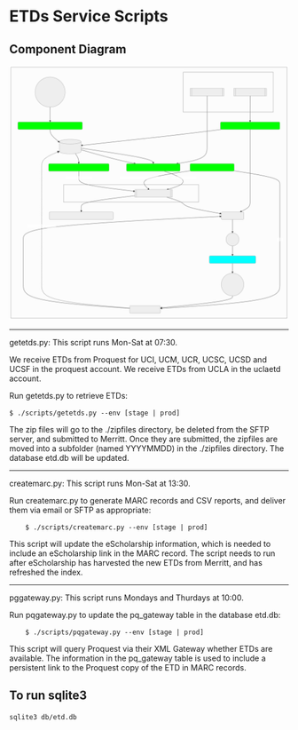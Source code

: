 # ETDs Service Scripts

## Component Diagram
![Flowchart](https://github.com/CDLUC3/mrt-doc/raw/master/diagrams/etd.mmd.svg)


---
getetds.py: This script runs Mon-Sat at 07:30.

We receive ETDs from Proquest for UCI, UCM, UCR, UCSC, UCSD and UCSF in the
proquest account. We receive ETDs from UCLA in the uclaetd account.

Run getetds.py to retrieve ETDs:

	$ ./scripts/getetds.py --env [stage | prod] 

The zip files will go to the ./zipfiles directory, be deleted from the SFTP server, and 
submitted to Merritt. Once they are submitted, the zipfiles are moved into a subfolder 
(named YYYYMMDD) in the ./zipfiles directory. The database etd.db will be updated.

---
createmarc.py: This script runs Mon-Sat at 13:30.

Run createmarc.py to generate MARC records and CSV reports, and deliver them via email or
SFTP as appropriate:

        $ ./scripts/createmarc.py --env [stage | prod]

This script will update the eScholarship information, which is needed to include an eScholarship
link in the MARC record. The script needs to run after eScholarship has harvested the new ETDs
from Merritt, and has refreshed the index. 

---
pggateway.py: This script runs Mondays and Thurdays at 10:00.

Run pqgateway.py to update the pq_gateway table in the database etd.db:

        $ ./scripts/pqgateway.py --env [stage | prod]

This script will query Proquest via their XML Gateway whether ETDs are available. The information in
the pq_gateway table is used to include a persistent link to the Proquest copy of the ETD in MARC
records.  

## To run sqlite3

```
sqlite3 db/etd.db
```